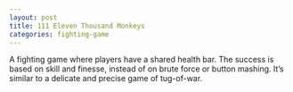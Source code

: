 ```yaml
---
layout: post
title: 111 Eleven Thousand Monkeys
categories: fighting-game
---
```

A fighting game where players have a shared health bar.  The success is based on skill and finesse, instead of on brute force or button mashing. It’s similar to a delicate and precise game of tug-of-war.